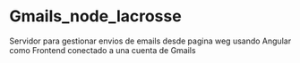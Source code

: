 # Gmails_node_lacrosse
 Servidor para gestionar envios de emails desde pagina weg usando Angular como Frontend conectado a una cuenta de Gmails
